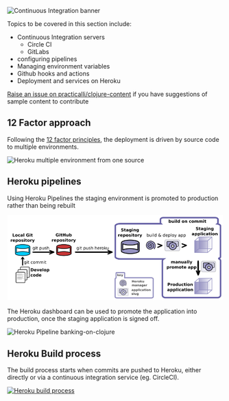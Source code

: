 ![Continuous Integration banner](https://raw.githubusercontent.com/practicalli/graphic-design/live/banners/continuous-integration-banner.png)

Topics to be covered in this section include:
* Continuous Integration servers
  * Circle CI
  * GitLabs
* configuring pipelines
* Managing environment variables
* Github hooks and actions
* Deployment and services on Heroku

[Raise an issue on practicalli/clojure-content](https://github.com/practicalli/clojure-content/issues) if you have suggestions of sample content to contribute


## 12 Factor approach
Following the [12 factor principles](https://12factor.net/), the deployment is driven by source code to multiple environments.

![Heroku multiple environment from one source](https://raw.githubusercontent.com/jr0cket/developer-guides/gh-pages/heroku-multiple-environments-concept.png)


## Heroku pipelines
Using Heroku Pipelines the staging environment is promoted to production rather than being rebuilt

![Heroku Pipeline concept - staging and production](https://raw.githubusercontent.com/jr0cket/developer-guides/master/heroku-pipelines-staging-production.png)

The Heroku dashboard can be used to promote the application into production, once the staging application is signed off.

![Heroku Pipeline banking-on-clojure](https://raw.githubusercontent.com/practicalli/graphic-design/live/continuous-integration/heroku/heroku-pipeline-banking-on-clojure.png)


## Heroku Build process
The build process starts when commits are pushed to Heroku, either directly or via a continuous integration service (eg. CircleCI).

[![Heroku build process](https://raw.githubusercontent.com/jr0cket/developer-guides/gh-pages/heroku-deployment-process-simplified.png)](https://raw.githubusercontent.com/jr0cket/developer-guides/gh-pages/heroku-deployment-process-simplified.png)
